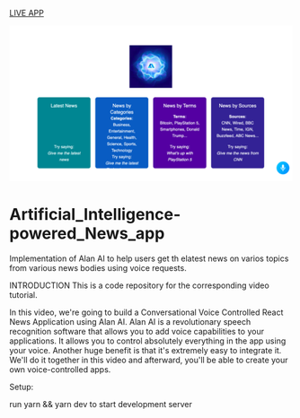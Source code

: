 [LIVE APP](https://alan-ai-newz-app.netlify.app/)

![](images/alan_ai_web_pic.png)


# Artificial_Intelligence-powered_News_app
Implementation of Alan AI to help users get th elatest news on varios topics from various news bodies using voice requests.

INTRODUCTION
This is a code repository for the corresponding video tutorial.

In this video, we're going to build a Conversational Voice Controlled React News Application using Alan AI. Alan AI is a revolutionary speech recognition software that allows you to add voice capabilities to your applications. It allows you to control absolutely everything in the app using your voice. Another huge benefit is that it's extremely easy to integrate it. We'll do it together in this video and afterward, you'll be able to create your own voice-controlled apps.

Setup:

run yarn && yarn dev to start development server
